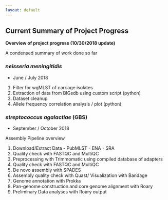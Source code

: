 ```yaml
---
layout: default
---
```


## Current Summary of Project Progress

**Overview of project progress (10/30/2018 update)**

A condensed summary of work done so far

### _neisseria meningitidis_ 

* June / July 2018

1. Filter for wgMLST of carriage isolates
2. Extraction of data from BIGsdb using custom script (python)
3. Dataset cleanup
4. Allele frequency correlation analysis / plot (python)

### _streptococcus agalactiae_ (GBS)

* September / October 2018

Assembly Pipeline overview
  1. Download/Extract Data
    - PubMLST
    - ENA 
    - SRA
  2. Quality check with FASTQC and MultiQC
  3. Preprocessing with Trimmomatic using compiled database of adapters
  4. Quality check with FASTQC and MultiQC
  5. De novo assembly with SPADES
  6. Assembly quality check with Quast/ Visualization with Bandage
  7. Genome annotation with Prokka
  8. Pan-genome construction and core genome alignment with Roary
  9. Preliminary Data analyses with Roary output
